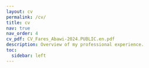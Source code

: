 ```yaml
---
layout: cv
permalink: /cv/
title: cv
nav: true
nav_order: 4
cv_pdf: CV_Fares_Abawi-2024.PUBLIC.en.pdf
description: Overview of my professional experience.
toc:
  sidebar: left
---
```

